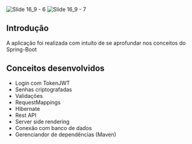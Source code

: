 ![Slide 16_9 - 6](https://user-images.githubusercontent.com/94193637/211633931-7cd6b66c-5fba-4ac8-8a01-425863ef3dc5.png#gh-dark-mode-only)
![Slide 16_9 - 7](https://user-images.githubusercontent.com/94193637/211636860-744407c8-ec38-464a-bc1c-42bb9c2a1415.png#gh-light-mode-only)

## Introdução

A aplicação foi realizada com intuito de se aprofundar nos conceitos do Spring-Boot

## Conceitos desenvolvidos
- Login com TokenJWT
- Senhas criptografadas
- Validações
- RequestMappings
- Hibernate
- Rest API
- Server side rendering
- Conexão com banco de dados
- Gerenciandor de dependências (Maven)
